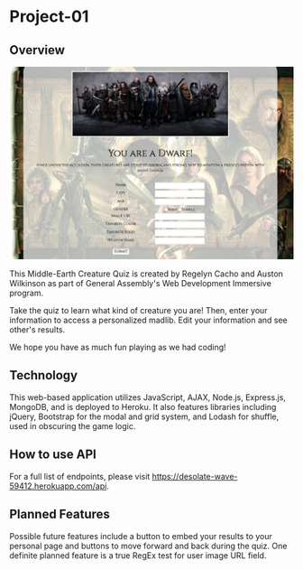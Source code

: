 # Project-01

## Overview

![Main profile with form screenshot](https://raw.githubusercontent.com/rccacho/Project-01/master/public/images/profile-form-screenshot.png "Profile Screenshot")

This Middle-Earth Creature Quiz is created by Regelyn Cacho and Auston Wilkinson as part of General Assembly's Web Development Immersive program.

Take the quiz to learn what kind of creature you are! Then, enter your information to access a personalized madlib. Edit your information and see other's results.

We hope you have as much fun playing as we had coding!

## Technology

This web-based application utilizes JavaScript, AJAX, Node.js, Express.js, MongoDB, and is deployed to Heroku. It also features libraries including jQuery, Bootstrap for the modal and grid system, and Lodash for shuffle, used in obscuring the game logic.

## How to use API

For a full list of endpoints, please visit https://desolate-wave-59412.herokuapp.com/api.

## Planned Features

Possible future features include a button to embed your results to your personal page and buttons to move forward and back during the quiz. One definite planned feature is a true RegEx test for user image URL field.
